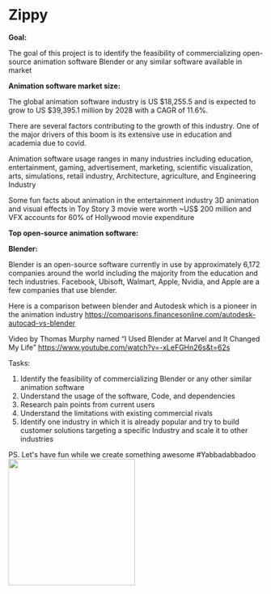 # Zippy

**Goal:**

The goal of this project is to identify the feasibility of commercializing open-source animation software Blender or any similar software available in market

**Animation software market size:**

The global animation software industry is US $18,255.5 and is expected to grow to US $39,395.1 million by 2028 with a CAGR of 11.6%.

There are several factors contributing to the growth of this industry. One of the major drivers of this boom is its extensive use in education and academia due to covid.

Animation software usage ranges in many industries including education, entertainment, gaming, advertisement, marketing, scientific visualization, arts, simulations, retail industry, Architecture, agriculture, and Engineering Industry

Some fun facts about animation in the entertainment industry 3D animation and visual effects in Toy Story 3 movie were worth ~US$ 200 million and VFX accounts for 60% of Hollywood movie expenditure

**Top open-source animation software:**

**Blender:**

Blender is an open-source software currently in use by approximately 6,172 companies around the world including the majority from the education and tech industries. Facebook, Ubisoft, Walmart, Apple, Nvidia, and Apple are a few companies that use blender.

Here is a comparison between blender and Autodesk which is a pioneer in the animation industry
https://comparisons.financesonline.com/autodesk-autocad-vs-blender

Video by Thomas Murphy named “I Used Blender at Marvel and It Changed My Life”
https://www.youtube.com/watch?v=-xLeFGHn26s&t=62s

Tasks:
1.	Identify the feasibility of commercializing Blender or any other similar animation software
3.	Understand the usage of the software, Code, and dependencies
4.	Research pain points from current users
5.	Understand the limitations with existing commercial rivals
6.	Identify one industry in which it is already popular and try to build customer solutions targeting a specific Industry and scale it to other industries

PS. Let's have fun while we create something awesome #Yabbadabbadoo
<img align="center" width="250" height="250" src="https://user-images.githubusercontent.com/92696174/174000510-27a2edb1-6b9d-42ef-ae56-b90efecb77f4.gif">
